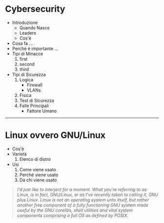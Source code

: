 # Cybersecurity

* Introduzione
  * Quando Nasce
  * Leaders
  * Cos'è
* Cosa fa ...
* Perché è importante ...
* Tipi di Minacce
  1. first
  2. second
  3. third
* Tipi di Sicurezza
  1. Logica
     * Firewall
     * VLANs
  2. Fisica
  3. Test di Sicurezza
  4. Falle Principali
     * Fattore Umano

---

# Linux ovvero GNU/Linux

* Cos'è
* Varietà
  1. Elenco di distro
* Usi
  1. Come viene usato
  2. Perché viene usato
  3. Da chi viene usato

> *I'd just like to interject for a moment. What you're referring to as Linux, is in fact, GNU/Linux, or as I've recently taken to calling it, GNU plus Linux. Linux is not an operating system unto itself, but rather another free component of a fully functioning GNU system made useful by the GNU corelibs, shell utilities and vital system components comprising a full OS as defined by POSIX.*